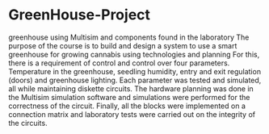 # GreenHouse-Project
greenhouse using Multisim and components found in the laboratory
The purpose of the course is to build and design a system to use a smart greenhouse for growing cannabis using technologies and planning
For this, there is a requirement of control and control over four parameters.
Temperature in the greenhouse, seedling humidity, entry and exit regulation (doors) and greenhouse lighting.
Each parameter was tested and simulated, all while maintaining diskette circuits. The hardware planning was done in the Multisim simulation software and simulations were performed for the correctness of the circuit. Finally, all the blocks were implemented on a connection matrix and laboratory tests were carried out on the integrity of the circuits.
